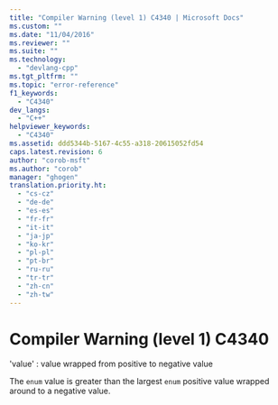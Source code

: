 ```yaml
---
title: "Compiler Warning (level 1) C4340 | Microsoft Docs"
ms.custom: ""
ms.date: "11/04/2016"
ms.reviewer: ""
ms.suite: ""
ms.technology: 
  - "devlang-cpp"
ms.tgt_pltfrm: ""
ms.topic: "error-reference"
f1_keywords: 
  - "C4340"
dev_langs: 
  - "C++"
helpviewer_keywords: 
  - "C4340"
ms.assetid: ddd5344b-5167-4c55-a318-20615052fd54
caps.latest.revision: 6
author: "corob-msft"
ms.author: "corob"
manager: "ghogen"
translation.priority.ht: 
  - "cs-cz"
  - "de-de"
  - "es-es"
  - "fr-fr"
  - "it-it"
  - "ja-jp"
  - "ko-kr"
  - "pl-pl"
  - "pt-br"
  - "ru-ru"
  - "tr-tr"
  - "zh-cn"
  - "zh-tw"
---
```

# Compiler Warning (level 1) C4340
'value' : value wrapped from positive to negative value  
  
 The `enum` value is greater than the largest `enum` positive value wrapped around to a negative value.